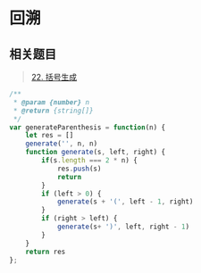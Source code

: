 # 回溯

## 相关题目

> [22. 括号生成](https://leetcode.cn/problems/generate-parentheses/)

```javascript
/**
 * @param {number} n
 * @return {string[]}
 */
var generateParenthesis = function(n) {
    let res = []
    generate('', n, n)
    function generate(s, left, right) {
        if(s.length === 2 * n) {
            res.push(s)
            return
        }
        if (left > 0) {
            generate(s + '(', left - 1, right)
        }
        if (right > left) {
            generate(s+ ')', left, right - 1)
        }
    }
    return res
};
```